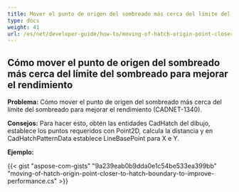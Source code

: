 ```yaml
---
title: Mover el punto de origen del sombreado más cerca del límite del sombreado para mejorar el rendimiento
type: docs
weight: 41
url: /es/net/developer-guide/how-to/moving-of-hatch-origin-point-closer-to-hatch-boundary-to-improve-performance/
---
```


## **Cómo mover el punto de origen del sombreado más cerca del límite del sombreado para mejorar el rendimiento**

**Problema:** Cómo mover el punto de origen del sombreado más cerca del límite del sombreado para mejorar el rendimiento (CADNET-1340).

**Consejos:** Para hacer esto, obtén las entidades CadHatch del dibujo, establece los puntos requeridos con Point2D, calcula la distancia y en CadHatchPatternData establece LineBasePoint para X e Y.

**Ejemplo:**

{{< gist "aspose-com-gists" "9a239eab0b9dda0e1c54be533ea399bb" "moving-of-hatch-origin-point-closer-to-hatch-boundary-to-improve-performance.cs" >}}
